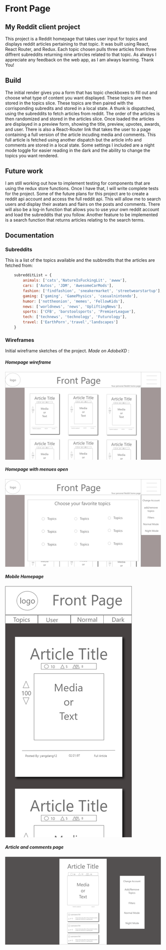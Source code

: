 # Front Page
## My Reddit client project

This project is a Reddit homepage that takes user input for topics and displays reddit articles pertaining to that topic. It was 
built using React, React Router, and Redux. Each topic chosen pulls three articles from three diffrent subreddits returning nine artircles related to that topic. As always I appreciate any feedback on the web app, as I am always learning. Thank You!


## Build

The initial render gives you a form that has topic checkboxes to fill out and choose what type of content you want displayed. These topics are then stored in the topics slice. These topics are then paired with the corrisponding subredits and stored in a local state. A thunk is dispatched, using the subreddits to fetch articles from reddit. The order of the articles is then randomized and stored in the articles slice. Once loaded the articles are displayed in a preview form, showing the title, preview, upvotes, awards, and user. There is also a React-Router link that takes the user to a page containing a full version of the article incuding media and comments. This full article is fetched using another dispatch but the article info and comments are stored in a local state. Some settings I included are a night mode toggle for easier reading in the dark and the ability to change the topics you want rendered.

## Future work
I am still working out how to implement testing for components that are using the redux store functions. Once I have that, I will write complete tests for the project.
Some of the future plans for this project are to create a reddit api account and access the full reddit api. This will allow me to search users and display their avatars and flairs on the posts and comments. There will also be a log-in function that allows you to use your own reddit account and load the subreddits that you follow. Another feature to be implemented is a search function that returns articles relating to the search terms.

## Documentation

### Subreddits
This is a list of the topics available and the subbredits that the articles are fetched from:
```javascript
    subredditList = {
        animals: ['cats','NatureIsFuckingLit', 'awww'],
        cars: ['Autos', 'JDM', 'AwesomeCarMods'],
        fashion: ['findfashion', 'sneakermarket', 'streetwearstartup'],
        gaming: ['gaming', 'GamePhysics', 'casualnintendo'],
        humor: ['nottheonion', 'memes', 'FellowKids'],
        news: ['worldnews', 'news', 'UpliftingNews'],
        sports: ['CFB', 'barstoolsports', 'PremierLeague'],
        tech: ['technews', 'technology', 'Futurology'],
        travel: ['EarthPorn','travel','landscapes']
    }
```
### Wireframes
Initial wireframe sketches of the project. *Made on AdobeXD* :

##### Homepage wireframe
![Homepage Wireframe](./documents/homepage-wireframe.png)

##### Homepage with menues open
![Homepage with opitions](./documents/homepage-options.png)

##### Mobile Homepage
![Homepage mobile](./documents/homepage-mobile.png)

##### Article and comments page
![Article page](./documents/article-page.png)
